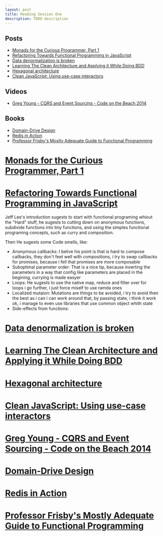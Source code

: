 ```yaml
---
layout: post
title: Reading Session One
description: TODO description
---
```


## Posts
- [Monads for the Curious Programmer, Part 1](#anchor-01)
- [Refactoring Towards Functional Programming in JavaScript](#anchor-02)
- [Data denormalization is broken](#anchor-03)
- [Learning The Clean Architecture and Applying it While Doing BDD](#anchor-04)
- [Hexagonal architecture](#anchor-05)
- [Clean JavaScript: Using use-case interactors](#anchor-06)

## Videos
- [Greg Young - CQRS and Event Sourcing - Code on the Beach 2014](#anchor-07)

## Books
- [Domain-Drive Design](#anchor-08)
- [Redis in Action](#anchor-09)
- [Professor Frisby's Mostly Adequate Guide to Functional Programming](#anchor-10)


# [Monads for the Curious Programmer, Part 1](https://bartoszmilewski.com/2011/01/09/monads-for-the-curious-programmer-part-1/)<a id="anchor-01"></a>

# [Refactoring Towards Functional Programming in JavaScript](http://rebootjeff.github.io/blog/2015/06/14/refactoring-towards-functional-programming-in-javascript/)<a id="anchor-02"></a>

Jeff Lee's introduction sugests to start with functional programing whiout the
"Hard" stuff, he sugests to cutting down on anonymous functions,
subdivide functions into tiny functions, and using the simples functional
programing concepts, such as curry and composition.

Then He sugests some Code smells, like:
- Anonymous callbacks:
  I belive his point is that is hard to compose callbacks,
  they don't feet well with compositions, i try to swap callbacks for promises,
  because i fell that promises are more composable
- Suboptimal parameter order:
  That is a nice tip, because inverting the
  parameters in a way that config like parameters are placed in the begining,
  currying is made easyer
- Loops:
  He sugests to use the native map, reduce and filter over for loops
  i go further, i just force miself to use ramda ones
- Localized mutaion:
  Mutations are things to be avoided, i try to avoid then
  the best as i can i can work around that, by passing state, i think it work
  ok, i manage to even use libraries that use common object whith state
- Side-effects from functions:

# [Data denormalization is broken](https://hackernoon.com/data-denormalization-is-broken-7b697352f405)<a id="anchor-03"></a>

# [Learning The Clean Architecture and Applying it While Doing BDD](http://code-zest.blogspot.com.br/2015/09/learning-clean-architecture-and.html)<a id="anchor-04"></a>

# [Hexagonal architecture](http://alistair.cockburn.us/Hexagonal+architecture)<a id="anchor-05"></a>

# [Clean JavaScript: Using use-case interactors](https://medium.com/@dtinth/clean-javascript-using-use-case-interactors-f3a50c138154#.7bi4wdnf0)<a id="anchor-06"></a>

# [Greg Young - CQRS and Event Sourcing - Code on the Beach 2014](https://www.youtube.com/watch?v=JHGkaShoyNs)<a id="anchor-07"></a>

# [Domain-Drive Design](http://www.infoq.com/resource/minibooks/domain-driven-design-quickly/en/pdf/DomainDrivenDesignQuicklyOnline.pdf)<a id="anchor-08"></a>

# [Redis in Action](https://redislabs.com/ebook/redis-in-action/foreword)<a id="anchor-09"></a>

# [Professor Frisby's Mostly Adequate Guide to Functional Programming](https://drboolean.gitbooks.io/mostly-adequate-guide/content/)<a id="anchor-10"></a>

